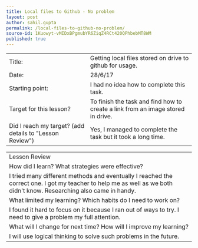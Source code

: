 ```yaml
---
title: Local files to Github - No problem
layout: post
author: sahil.gupta
permalink: /local-files-to-github-no-problem/
source-id: 1Kuowyt-vMIDxBPgmubYR6ZiqZ4RCt420QPhbebMT8WM
published: true
---
```

<table>
  <tr>
    <td>Title:</td>
    <td>Getting local files stored on drive to github for usage.</td>
  </tr>
  <tr>
    <td>Date:</td>
    <td>28/6/17</td>
  </tr>
  <tr>
    <td>Starting point:</td>
    <td>I had no idea how to complete this task.</td>
  </tr>
  <tr>
    <td>Target for this lesson?</td>
    <td>To finish the task and find how to create a link from an image stored in drive.</td>
  </tr>
  <tr>
    <td>Did I reach my target? 
(add details to "Lesson Review")</td>
    <td>Yes, I managed to complete the task but it took a long time.</td>
  </tr>
</table>


<table>
  <tr>
    <td>Lesson Review</td>
  </tr>
  <tr>
    <td>How did I learn? What strategies were effective? </td>
  </tr>
  <tr>
    <td>I tried many different methods and eventually I reached the correct one. I got my teacher to help me as well as we both didn't know. Researching also came in handy.</td>
  </tr>
  <tr>
    <td>What limited my learning? Which habits do I need to work on? </td>
  </tr>
  <tr>
    <td>I found it hard to focus on it because I ran out of ways to try. I need to give a problem my full attention.</td>
  </tr>
  <tr>
    <td>What will I change for next time? How will I improve my learning?</td>
  </tr>
  <tr>
    <td>I will use logical thinking to solve such problems in the future.</td>
  </tr>
</table>


